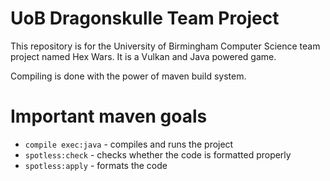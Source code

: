 
# UoB Dragonskulle Team Project

This repository is for the University of Birmingham Computer Science team project named Hex Wars. It is a Vulkan and Java powered game.

Compiling is done with the power of maven build system.

# Important maven goals

* `compile exec:java` - compiles and runs the project
* `spotless:check` - checks whether the code is formatted properly
* `spotless:apply` - formats the code
